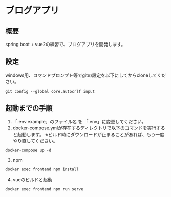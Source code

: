 # ブログアプリ

## 概要
spring boot + vue2の練習で、ブログアプリを開発します。

## 設定
windows用、コマンドプロンプト等でgitの設定を以下にしてからcloneしてください。
```
git config --global core.autocrlf input
```


## 起動までの手順
1. 「.env.example」のファイル名 を 「.env」に変更してください。  
2. docker-compose.ymlが存在するディレクトリで以下のコマンドを実行すると起動します。
※ビルド時にダウンロードが止まることがあれば、もう一度やり直してください。
```
docker-compose up -d
```
3. npm
```
docker exec frontend npm install
```
4. vueのビルドと起動
```
docker exec frontend npm run serve
```
